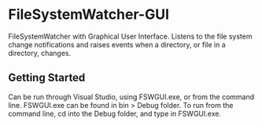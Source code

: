# FileSystemWatcher-GUI
FileSystemWatcher with Graphical User Interface. 
Listens to the file system change notifications and raises events when a directory, or file in a directory, changes.
## Getting Started
Can be run through Visual Studio, using FSWGUI.exe, or from the command line.
FSWGUI.exe can be found in bin > Debug folder.
To run from the command line, cd into the Debug folder, and type in FSWGUI.exe.
